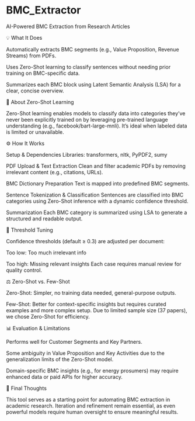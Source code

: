# BMC_Extractor
AI-Powered BMC Extraction from Research Articles

💡 What It Does 

Automatically extracts BMC segments (e.g., Value Proposition, Revenue Streams) from PDFs. 

Uses Zero-Shot learning to classify sentences without needing prior training on BMC-specific data. 

Summarizes each BMC block using Latent Semantic Analysis (LSA) for a clear, concise overview. 

 

🧠 About Zero-Shot Learning 

Zero-Shot learning enables models to classify data into categories they’ve never been explicitly trained on by leveraging pre-trained language understanding (e.g., facebook/bart-large-mnli). It’s ideal when labeled data is limited or unavailable. 

 

⚙️ How It Works 

Setup & Dependencies 
 Libraries: transformers, nltk, PyPDF2, sumy 

PDF Upload & Text Extraction 
 Clean and filter academic PDFs by removing irrelevant content (e.g., citations, URLs). 

BMC Dictionary Preparation 
 Text is mapped into predefined BMC segments. 

Sentence Tokenization & Classification 
 Sentences are classified into BMC categories using Zero-Shot inference with a dynamic confidence threshold. 

Summarization 
 Each BMC category is summarized using LSA to generate a structured and readable output. 

 

🎯 Threshold Tuning 

Confidence thresholds (default ≥ 0.3) are adjusted per document: 

Too low: Too much irrelevant info 

Too high: Missing relevant insights 
 Each case requires manual review for quality control. 

 

⚖️ Zero-Shot vs. Few-Shot 

Zero-Shot: Simpler, no training data needed, general-purpose outputs. 

Few-Shot: Better for context-specific insights but requires curated examples and more complex setup. 
 Due to limited sample size (37 papers), we chose Zero-Shot for efficiency. 

 

📊 Evaluation & Limitations 

Performs well for Customer Segments and Key Partners. 

Some ambiguity in Value Proposition and Key Activities due to the generalization limits of the Zero-Shot model. 

Domain-specific BMC insights (e.g., for energy prosumers) may require enhanced data or paid APIs for higher accuracy. 

 

🧭 Final Thoughts 

This tool serves as a starting point for automating BMC extraction in academic research. Iteration and refinement remain essential, as even powerful models require human oversight to ensure meaningful results. 

 
